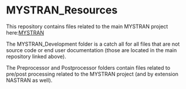 # MYSTRAN_Resources

This repository contains files related to the main MYSTRAN project here:[MYSTRAN](https://github.com/MYSTRANsolver/MYSTRAN)

The MYSTRAN_Development folder is a catch all for all files that are not source code or end user documentation (those are located in the main repository linked above).

The Preprocessor and Postprocessor folders contain files related to pre/post processing related to the MYSTRAN project (and by extension NASTRAN as well).
